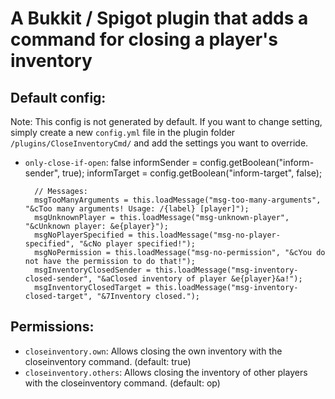 # A Bukkit / Spigot plugin that adds a command for closing a player's inventory

## Default config:

Note: This config is not generated by default. If you want to change setting, simply create a new `config.yml` file in the plugin folder `/plugins/CloseInventoryCmd/` and add the settings you want to override.

* `only-close-if-open`: false
        informSender = config.getBoolean("inform-sender", true);
        informTarget = config.getBoolean("inform-target", false);

        // Messages:
        msgTooManyArguments = this.loadMessage("msg-too-many-arguments", "&cToo many arguments! Usage: /{label} [player]");
        msgUnknownPlayer = this.loadMessage("msg-unknown-player", "&cUnknown player: &e{player}");
        msgNoPlayerSpecified = this.loadMessage("msg-no-player-specified", "&cNo player specified!");
        msgNoPermission = this.loadMessage("msg-no-permission", "&cYou do not have the permission to do that!");
        msgInventoryClosedSender = this.loadMessage("msg-inventory-closed-sender", "&aClosed inventory of player &e{player}&a!");
        msgInventoryClosedTarget = this.loadMessage("msg-inventory-closed-target", "&7Inventory closed.");

## Permissions:
* `closeinventory.own`: Allows closing the own inventory with the closeinventory command. (default: true)
* `closeinventory.others`: Allows closing the inventory of other players with the closeinventory command. (default: op)
